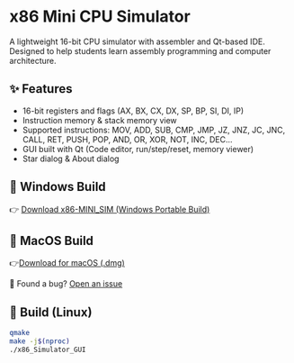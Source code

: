 # x86 Mini CPU Simulator

A lightweight 16-bit CPU simulator with assembler and Qt-based IDE.  
Designed to help students learn assembly programming and computer architecture.

## ✨ Features
- 16-bit registers and flags (AX, BX, CX, DX, SP, BP, SI, DI, IP)
- Instruction memory & stack memory view
- Supported instructions: MOV, ADD, SUB, CMP, JMP, JZ, JNZ, JC, JNC, CALL, RET, PUSH, POP, AND, OR, XOR, NOT, INC, DEC...
- GUI built with Qt (Code editor, run/step/reset, memory viewer)
- Star dialog & About dialog

## 🚀 Windows Build
👉 [Download x86-MINI_SIM (Windows Portable Build)](https://github.com/B1gF1sh/x86-MINI_SIM/releases/download/v1.0.0/x86-MINI_SIM.zip)

##  🚀 MacOS Build
👉[Download for macOS (.dmg)](https://github.com/B1gF1sh/x86-MINI_SIM/releases/download/v1.0.1/x86_Simulator_GUI.dmg)



🐞 Found a bug? [Open an issue](https://github.com/B1gF1sh/x86-MINI_SIM/issues)


## 🚀 Build (Linux)
```bash
qmake
make -j$(nproc)
./x86_Simulator_GUI

